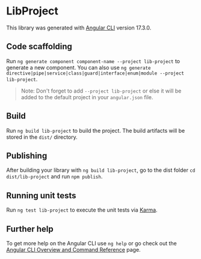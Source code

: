 # LibProject

This library was generated with [Angular CLI](https://github.com/angular/angular-cli) version 17.3.0.

## Code scaffolding

Run `ng generate component component-name --project lib-project` to generate a new component. You can also use `ng generate directive|pipe|service|class|guard|interface|enum|module --project lib-project`.
> Note: Don't forget to add `--project lib-project` or else it will be added to the default project in your `angular.json` file. 

## Build

Run `ng build lib-project` to build the project. The build artifacts will be stored in the `dist/` directory.

## Publishing

After building your library with `ng build lib-project`, go to the dist folder `cd dist/lib-project` and run `npm publish`.

## Running unit tests

Run `ng test lib-project` to execute the unit tests via [Karma](https://karma-runner.github.io).

## Further help

To get more help on the Angular CLI use `ng help` or go check out the [Angular CLI Overview and Command Reference](https://angular.io/cli) page.

